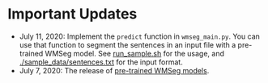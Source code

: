 # Important Updates

* July 11, 2020: Implement the `predict` function in `wmseg_main.py`. You can use that function to segment the sentences in an input file with a pre-trained WMSeg model. See [run_sample.sh](./run_sample.sh) for the usage, and [./sample_data/sentences.txt](./sample_data/sentence.txt) for the input format.
* July 7, 2020: The release of [pre-trained WMSeg models](./models).
